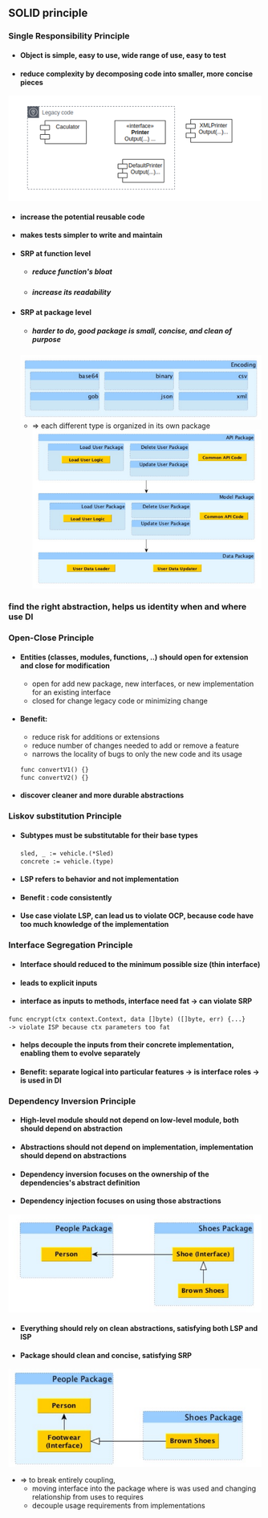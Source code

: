 ## SOLID principle

### Single Responsibility Principle
* #### Object is simple, easy to use, wide range of use, easy to test
* #### reduce complexity by decomposing code into smaller, more concise pieces
![SRP](../media/srp1.png)
* #### increase the potential reusable code
* #### makes tests simpler to write and maintain
* #### SRP at function level
    - ##### reduce function's bloat
    - ##### increase its readability
* #### SRP at package level
    - ##### harder to do, good package is small, concise, and clean of purpose
    ![Encoding lib](../media/encodingLib.png)
    - => each different type is organized in its own package
    ![structure](../media/srpStructure.png)
### find the right abstraction, helps us identity when and where use DI    
### Open-Close Principle
* #### Entities (classes, modules, functions, ..) should open for extension and close for modification
    - open for add new package, new interfaces, or new implementation for an existing interface
    - closed for change legacy code or minimizing change
* #### Benefit:
    - reduce risk for additions or extensions
    - reduce number of changes needed to add or remove a feature
    - narrows the locality of bugs to only the new code and its usage
    ```text
    func convertV1() {}
    func convertV2() {}
    ``` 
* #### discover cleaner and more durable abstractions
### Liskov substitution Principle
* #### Subtypes must be substitutable for their base types
    ```text
    sled, _ := vehicle.(*Sled)
    concrete := vehicle.(type)
    ``` 
* #### LSP refers to behavior and not implementation
* #### Benefit : code consistently
* #### Use case violate LSP, can lead us to violate OCP, because code have too much knowledge of the implementation

### Interface Segregation Principle
* #### Interface should reduced to the minimum possible size (thin interface)
* #### leads to explicit inputs 
* #### interface as inputs to methods, interface need fat -> can violate SRP
```text
func encrypt(ctx context.Context, data []byte) ([]byte, err) {...}
-> violate ISP because ctx parameters too fat
```  
* #### helps decouple the inputs from their concrete implementation, enabling them to evolve separately
* #### Benefit: separate logical into particular features -> is interface roles -> is used in DI  

### Dependency Inversion Principle
* #### High-level module should not depend on low-level module, both should depend on abstraction
* #### Abstractions should not depend on implementation, implementation should depend on abstractions
* #### Dependency inversion focuses on the ownership of the dependencies's abstract definition
* #### Dependency injection focuses on using those abstractions
![DI example](../media/dipExample.png)
* #### Everything should rely on clean abstractions, satisfying both LSP and ISP
* #### Package should clean and concise, satisfying SRP 
![DIP example](../media/dipExample2.png)
- => to break entirely coupling, 
    * moving interface into the package where is was used and changing relationship from uses to requires 
    * decouple usage requirements from implementations 